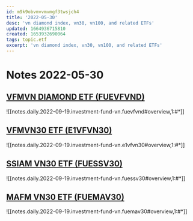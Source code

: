 ```yaml
---
id: m9k9obvmvvmvmgf3twsjch4
title: '2022-05-30'
desc: 'vn diamond index, vn30, vn100, and related ETFs'
updated: 1664936715810
created: 1653932690064
tags: topic.etf
excerpt: 'vn diamond index, vn30, vn100, and related ETFs'
---
```

# Notes 2022-05-30

## [VFMVN DIAMOND ETF (FUEVFVND)](https://dragoncapital.com.vn/en/vfmvn-diamond-etf-fund-fuevfdmd/overview/)

![[notes.daily.2022-09-19.investment-fund-vn.fuevfvnd#overview,1:#*]]

## [VFMVN30 ETF (E1VFVN30)](https://dragoncapital.com.vn/en/etf-vfmvn30-fund-e1vfvn30/etf-overview/)

![[notes.daily.2022-09-19.investment-fund-vn.e1vfvn30#overview,1:#*]]

## [SSIAM VN30 ETF (FUESSV30)](https://www.ssi.com.vn/en/ssiam/fund-information-ssiam-vn30)

![[notes.daily.2022-09-19.investment-fund-vn.fuessv30#overview,1:#*]]

## [MAFM VN30 ETF (FUEMAV30)](https://www.masvn.com/en/cate/general-information-1561)

![[notes.daily.2022-09-19.investment-fund-vn.fuemav30#overview,1:#*]]